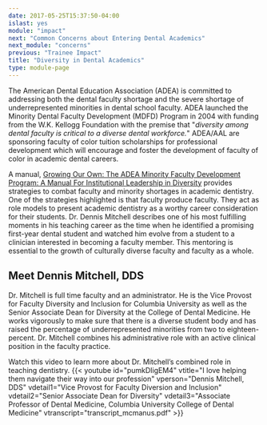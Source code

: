 ```yaml
---
date: 2017-05-25T15:37:50-04:00
islast: yes
module: "impact"
next: "Common Concerns about Entering Dental Academics"
next_module: "concerns"
previous: "Trainee Impact"
title: "Diversity in Dental Academics"
type: module-page
---
```


The American Dental Education Association (ADEA) is committed to addressing both the dental faculty shortage and the severe shortage of underrepresented minorities in dental school faculty. ADEA launched the Minority Dental Faculty Development (MDFD) Program in 2004 with funding from the W.K. Kellogg Foundation with the premise that "_diversity among dental faculty is critical to a diverse dental workforce._" ADEA/AAL are sponsoring faculty of color tuition scholarships for professional development which will encourage and foster the development of faculty of color in academic dental careers.

A manual, <a href="http://www.adea.org/BDEBlog.aspx?id=20559&blogid=27619" target="_blank">Growing Our Own: The ADEA Minority Faculty Development Program: A Manual For Institutional Leadership in Diversity</a> provides strategies to combat faculty and minority shortages in academic dentistry. One of the strategies highlighted is that faculty produce faculty. They act as role models to present academic dentistry as a worthy career consideration for their students. Dr. Dennis Mitchell describes one of his most fulfilling moments in his teaching career as the time when he identified a promising first-year dental student and watched him evolve from a student to a clinician interested in becoming a faculty member. This mentoring is essential to the growth of culturally diverse faculty and faculty as a whole.

## Meet Dennis Mitchell, DDS

Dr. Mitchell is full time faculty and an administrator. He is the Vice Provost for Faculty Diversity and Inclusion for Columbia University as well as the Senior Associate Dean for Diversity at the College of Dental Medicine. He works vigorously to make sure that there is a diverse student body and has raised the percentage of underrepresented minorities from two to eighteen-percent. Dr. Mitchell combines his administrative role with an active clinical position in the faculty practice.

Watch this video to learn more about Dr. Mitchell’s combined role in teaching dentistry. {{< youtube id="pumkDIigEM4" vtitle="I love helping them navigate their way into our profession" vperson="Dennis Mitchell, DDS" vdetail1="Vice Provost for Faculty Diversion and Inclusion" vdetail2="Senior Associate Dean for Diversity" vdetail3="Associate Professor of Dental Medicine, Columbia University College of Dental Medicine" vtranscript="transcript_mcmanus.pdf" >}}
